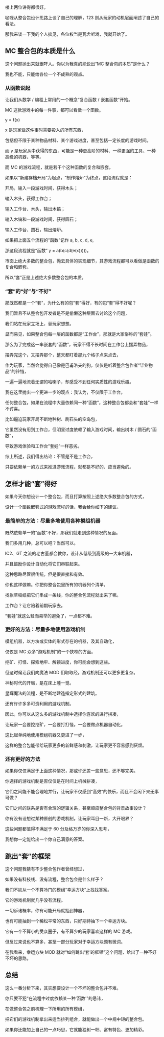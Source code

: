 楼上两位讲得都很好。

咖喱从整合包设计思路上谈了自己的理解，123 则从玩家的动机层面阐述了自己的看法。

那我来谈一下我的个人拙见，各位权当是瓦舍听戏，我就开始了。

## MC 整合包的本质是什么
这个问题抛出来就很吓人。你以为我真的能说出“MC 整合包的本质”是什么？

我也不能，只能给各位一个不成熟的观点。
### 从函数说起
让我们从数学 / 编程上常用的一个概念“复合函数 / 嵌套函数”开始。

MC 这款游戏中的每一件事，都可以看做一个函数。

y = f(x)

x 是玩家做这件事时需要投入的所有东西，

包括但不限于某种物品材料、某个游戏进度，甚至包括一定长度的游戏时间。

而 y 是玩家从中获得的东西，可能是一种更高阶的材料、一种更强的工具、一种高级的机器，等等。

而 MC 的游戏流程，就是若干个这种函数的复合和嵌套。

如果以“新建存档开局”为起点，“制作熔炉”为终点，这段流程就是：

开局，输入一段游戏时间，获得木头；

输入木头，获得工作台；

输入工作台、木头，输出木镐；

输入木镐和一段游戏时间，获得圆石；

输入工作台、圆石，输出熔炉。

如果把上面五个流程的“函数”记作 a, b, c, d, e,

那这段流程就是“函数” y = a(b(c(d(e(x)))))。

市面上绝大多数的整合包，抛去具体的实现细节，其游戏流程都可以看做是函数的复合和嵌套。

所以“套”正是上述绝大多数整合包的本质。
### “套”的“好”与“不好”
那既然都是一个“套”，为什么有的包“套”得好，有的包“套”得不好呢？

我们暂且不从整合包开发者是不是偷懒这种层面去讨论这个问题，

我们站在玩家立场上，替玩家想想。

显而易见，如果整合包每一层的函数都是“工作台”，那就是大家俗称的“套娃”。

那么为了完成这一串嵌套的“函数”，玩家不得不长时间在工作台上摆弄物品，

摆弄完这个，又摆弄那个，整天都盯着那九个格子点来点去，

作为玩家，当然会觉得自己像是巴甫洛夫的狗，仅仅是听着整合包作者“毕业物品”的铃铛，

一遍一遍地流着无谓的哈喇子，却感受不到任何实质性的游戏乐趣。

我在这里抛出一个更进一步的观点：我认为，不仅限于工作台，

任何整合包，如果在流程中大量依赖同一种“函数”，这种整合包都会和“套娃”一样不讨喜。

比如逼迫玩家开局不断地种树、刷石头的空岛包，

它虽然没有用到工作台，但明显过度依赖了输入游戏时间，输出树木 / 圆石的“函数”，

导致游戏体验和工作台“套娃”一样恶劣。

综上所述，我们得出结论：不管是不是工作台，

只要依赖单一的方式来推进游戏流程，就都是不好的、应当避免的。
## 怎样才能“套”得好
如果今天你想设计一个整合包，而且打算按照上述绝大多数整合包的方式，

设计一个函数嵌套式的游戏流程的话，我会给你如下的建议。
### 最简单的方法：尽量多地使用各种模组机器
既然依赖单一的“函数”不好，那我们就走到这种情况的反面。

我们多用几种，总可以吧？当然可以。

IC2、GT 之流的老古董都会教你，设计从低级到高级的一大串机器，

并且鼓励你设计自动化将它们串联起来。

这种思路尽管很传统，但是很直接和有效。

你也这样做嘛。你把你整合包里所有的机器列个清单，

找张草稿纸把它们串成一条线，你的整合包流程就出来了嘛。

工作台？让它陪着前期玩家去。

“套娃”就这么轻而易举的避免了，一点都不难。
### 更好的方法：尽量多地使用游戏机制
模组机器，以方块或实体的形式存在的机器，及其自动化，

仅仅是 MC 众多“游戏机制”的一个狭窄的方面。

挖矿、打怪、探索地牢、解锁进度，你可能会想到这些。

但这时候让我们向魔法 MOD 们取取经，游戏机制还可以更多更复杂。

神秘时代的开局，是在床上睡一觉。

星辉魔法的流程，是不断地建造指定形式的建筑。

还有许许多多可资利用的游戏机制。

因此，你可以从这么多的游戏机制中选择你喜欢的进行拼凑，

让玩家一会要挖挖矿，一会要打打怪，一会要做点机器自动化，

这比起单纯地使用模组机器又更进了一步，

这样的整合包能带给玩家更多的新鲜感和刺激，让玩家更不容易感到厌烦。
### 还有更好的方法
如果你仅仅满足于上面这种情况，那或许还差一些意思，还不够完美。

你选择的游戏机制是否仅仅是在时间上机械拼凑，

它们之间能不能合理地并行，让玩家不仅感到“高效”的快乐，而且不会闲下来无事可做？

它们之间的联系是否有合理的逻辑关系，甚至顺应整合包的背景故事设计？

你有没有设想过某种原创的游戏机制，让玩家耳目一新，大开眼界？

这些问题都值得不满足于 60 分及格万岁的你深入思考，

我想你一定能给出一个你自己满意的答案。
## 跳出“套”的框架
这个问题我猜有不少整合包作者曾经想过，

如果没有科技线、没有流程，整合包会是什么样子？

我们不妨从一个不算冷门的模组“幸运方块”上找找答案。

它的游戏机制就几乎没有流程。

一切诉诸概率，你有可能开局就抽到神器，

也有可能抽到一个稀松平常的东西，只好期待抽下一个幸运方块。

它有一个不算小的受众圈子，有不算少的玩家喜欢这样的 MC 游戏。

但反过来说也不算多，甚至一部分玩家对于幸运方块颇有微词。

在我看来，幸运方块 MOD 就对“如何跳出‘套’的框架”这个问题，给出了一种不好不坏的思路。
## 总结
这么一番分析下来，其实想要设计一个不坏的整合包并不难。

你只要不犯“在流程中过度依赖某一种‘函数’”的忌讳，

在做整合包之前梳理一下所用的所有模组，

把它们的游戏机制拿出来适当排列组合，就能做出一个中规中矩的整合包。

如果你还能加上自己的一点巧思，它就能独树一帜、富有特色、更加精彩。
